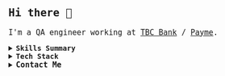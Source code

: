 <font style="font-family:monospace;">

## Hi there 👋

<span style="font-size:15px">I'm a QA engineer working at [TBC Bank](https://www.tbcbankgroup.com/about-us/at-a-glance/international-expansion/) / [Payme](https://payme.uz/home/main).</span>

<details>
<summary>
 <b>Skills Summary</b>
</summary>

#### <u>Test Automation</u>

* Creating, executing and maintaining scripts to automate manual test cases.
* Integrating automated tests into a CI/CD pipeline.
* Connecting automated tests with manual tests stored in the TMS (e.g. Qase.io, Allure TestOps, TestIt)

#### <u>Manual Testing</u>

* Testing on all testing stages as part of regular SDLC.
* Regression Testing, Smoke Testing, Feature Testing, Integration Testing.
* Test & Defect Management (Jira, Qase.io, Asana, Notion, etc.)
* Test documentation creation and maintenance.
* Coordinating with multiple departments for resolving issues.

</details>

<details>
<summary>
 <b>Tech Stack</b>
</summary>

#### <u>Programming Languages</u>

* <img src="src/img/python-original.svg" style="vertical-align: middle" width="25"> Python (Advanced)
* <img src="src/img/csharp-original.svg" style="vertical-align: middle" width="25"> C# (Basics)

#### <u>Tools & Technologies</u>

* PyTest
* Selenium, Appium
* Git
* SQL, ORM Tools for Python (SQLAlchemy)
* Docker
* HTML, CSS
* CI/CD (Gitlab CI/CD, Github Actions)
* Unity 3D

</details>

<details>
<summary>
 <span style="font-family:monospace;font-size:15px"><b>Contact Me</b></span>
</summary>

[Telegram](https://t.me/dmitry_b_v) | [LinkedIn](https://linkedin.com/in/dmitry-bv) | [E-Mail](mailto:dima.babadeev@mail.ru) | [LeetCode Profile](https://leetcode.com/prog420/)
#
</details>

</font>
